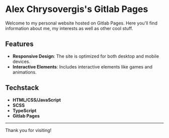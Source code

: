 # Alex Chrysovergis's Gitlab Pages

Welcome to my personal website hosted on Gitlab Pages. Here you'll find information about me, my interests as well as other cool stuff.

## Features

- **Responsive Design**: The site is optimized for both desktop and mobile devices.
- **Interactive Elements**: Includes interactive elements like games and animations.

## Techstack

- **HTML/CSS/JavaScript**
- **SCSS**
- **TypeScript**
- **Gitlab Pages**

---

Thank you for visiting!